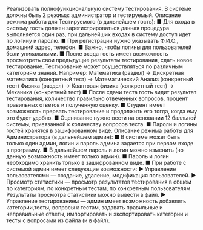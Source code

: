 Реализовать полнофункциональную систему тестирования.
В системе должны быть 2 режима: администратор и тестируемый.
Описание режима работа для Тестируемого (в дальнейшем гость):
■ Для входа в систему гость должен зарегистрироваться данная процедура
выполняется один раз, при дальнейших входах в систему доступ идет по логину
и паролю.
■ При регистрации нужно указывать Ф.И.О., домашний адрес, телефон.
■ Важно, чтобы логины для пользователей были уникальными.
■ После входа гость имеет возможность просмотреть свои предыдущие
результаты тестирования, сдать новое тестирование. Тестирование может
осуществляться по различным категориям знаний.
Например:
Математика (раздел) ->
Дискретная математика (конкретный тест) ->
Математический Анализ (конкретный тест)
Физика (раздел) ->
Квантовая физика (конкретный тест) ->
Механика (конкретный тест)
■ После сдачи теста гость видит результат тестирования, количество правильно
отвеченных вопросов, процент правильных ответов и полученную оценку.
■ Студент имеет возможность прервать тестирование и продолжить его тогда,
когда ему это будет удобно.
■ Оценивание нужно вести на основании 12 балльной системы, привязанной к
количеству вопросов теста.
■ Пароли и логины гостей хранятся в зашифрованном виде.
Описание режима работы для Администратора (в дальнейшем админ):
■ В системе может быть только один админ, логин и пароль админа задается при
первом входе в программу.
■ В дальнейшем пароль и логин можно изменить (но данную возможность имеет
только админ).
■ Пароль и логин необходимо хранить только в зашифрованном виде.
■ При работе с системой админ имеет следующие возможности:
▶ Управление пользователями — создание, удаление, модификация
пользователей.
▶ Просмотр статистики — просмотр результатов тестирования в общем по
категориям, по конкретным тестам, по конкретным пользователям. Результаты
просмотра статистики можно вывести в файл.
▶ Управление тестированием — админ имеет возможность добавлять
категории,тесты, вопросы к тестам, задавать правильные и неправильные
ответы, импортировать и экспортировать категории и тесты с вопросами из
файла (и в файл).